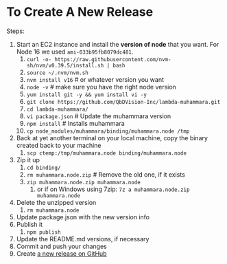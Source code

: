 # To Create A New Release

Steps:
1. Start an EC2 instance and install the **version of node** that you want. For Node 16 we used `ami-033b95fb8079dc481`.
   1. `curl -o- https://raw.githubusercontent.com/nvm-sh/nvm/v0.39.5/install.sh | bash`
   2. `source ~/.nvm/nvm.sh`
   3. `nvm install v16` # or whatever version you want
   4. `node -v` # make sure you have the right node version
   1. `yum install git -y && yum install vi -y`
   1. `git clone https://github.com/QbDVision-Inc/lambda-muhammara.git`
   1. `cd lambda-muhammara/`
   1. `vi package.json` # Update the muhammara version
   1. `npm install` # Installs muhammara
   1. `cp node_modules/muhammara/binding/muhammara.node /tmp`
1. Back at yet another terminal on your local machine, copy the binary created back to your machine
    1. `scp ctemp:/tmp/muhammara.node binding/muhammara.node`
1. Zip it up
    1. `cd binding/`
    1. `rm muhammara.node.zip` # Remove the old one, if it exists
    1. `zip muhammara.node.zip muhammara.node`
       1. or if on Windows using 7zip: `7z a muhammara.node.zip muhammara.node`
1. Delete the unzipped version
    1. `rm muhammara.node`
1. Update package.json with the new version info
1. Publish it
    1. `npm publish`
1. Update the README.md versions, if necessary
1. Commit and push your changes
1. Create [a new release on GitHub](https://github.com/CherryCircle/lambda-muhammara/releases/new)
